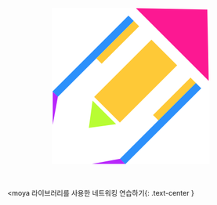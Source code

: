 <p align="center">
  <img src="https://github.com/Moya/Moya/blob/master/web/logo_github.png?raw=true" />
</p>
<br />

<moya 라이브러리를 사용한 네트워킹 연습하기{: .text-center }
